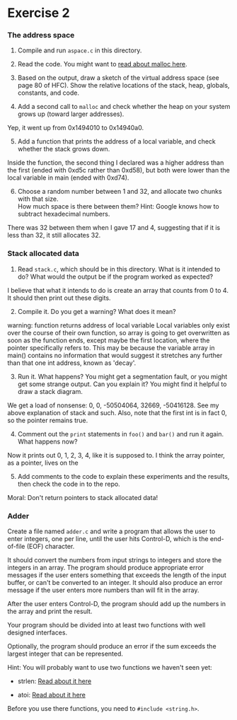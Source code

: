 # Exercise 2

### The address space

1. Compile and run `aspace.c` in this directory.

2. Read the code.  You might want to [read about malloc here](https://www.tutorialspoint.com/c_standard_library/c_function_malloc.htm).

3. Based on the output, draw a sketch of the virtual address space (see page 80 of HFC).  Show the relative locations of the stack, heap, globals, constants, and code.

4. Add a second call to `malloc` and check whether the heap on your system grows up (toward larger addresses).  

Yep, it went up from 0x1494010 to 0x14940a0.

5. Add a function that prints the address of a local variable, and check whether the stack grows down.  

Inside the function, the second thing I declared was a higher address than the first (ended with 0xd5c rather than 0xd58), but both were lower than the local variable in main (ended with 0xd74).

6. Choose a random number between 1 and 32, and allocate two chunks with that size.  
How much space is there between them?  Hint: Google knows how to subtract hexadecimal numbers.

There was 32 between them when I gave 17 and 4, suggesting that if it is less than 32, it still allocates 32.

### Stack allocated data

1.  Read `stack.c`, which should be in this directory.  What is it
intended to do?  What would the output be if the program worked as
expected?

I believe that what it intends to do is create an array that counts from 0 to 4. It should then print out these digits.

2.  Compile it.  Do you get a warning?  What does it mean?

warning: function returns address of local variable
Local variables only exist over the course of their own function, so array is going to get overwritten as soon as the function ends, except maybe the first location, where the pointer specifically refers to. This may be because the variable array in main() contains no information that would suggest it stretches any further than that one int address, known as 'decay'.

3.  Run it.  What happens?  You might get a segmentation fault, or you might get
some strange output.  Can you explain it?  You might find it
helpful to draw a stack diagram.

We get a load of nonsense: 0, 0, -50504064, 32669, -50416128. See my above explanation of stack and such. Also, note that the first int is in fact 0, so the pointer remains true.

4.  Comment out the `print` statements in `foo()` and `bar()` and run
it again.  What happens now?

Now it prints out 0, 1, 2, 3, 4, like it is supposed to. I think the array pointer, as a pointer, lives on the 

5.  Add comments to the code to explain these experiments and the results,
then check the code in to the repo.

Moral: Don't return pointers to stack allocated data!


### Adder

Create a file named `adder.c` and write a program that allows the user to enter integers, one per line, until the user hits Control-D, which is the end-of-file (EOF) character.

It should convert the numbers from input strings to integers and store the integers in an array.  The program should produce appropriate error messages if the user enters something that exceeds the length of the input buffer, or can't be converted to an integer.  It should also produce an error message if the user enters more numbers than will fit in the array.

After the user enters Control-D, the program should add up the numbers in the array and print the result.  

Your program should be divided into at least two functions with well designed interfaces.

Optionally, the program should produce an error if the sum exceeds the largest integer that can be represented.

Hint: You will probably want to use two functions we haven't seen yet:

* strlen: [Read about it here](https://www.tutorialspoint.com/c_standard_library/c_function_strlen.htm)

* atoi: [Read about it here](https://www.tutorialspoint.com/c_standard_library/c_function_atoi.htm)

Before you use there functions, you need to `#include <string.h>`.
